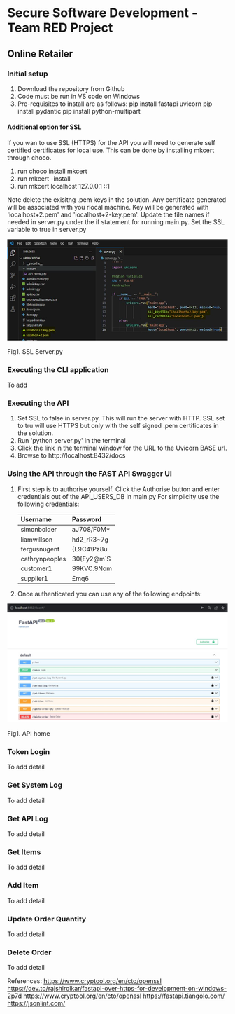 # Secure Software Development - Team RED Project
## Online Retailer

### Initial setup
1. Download the repository from Github
2. Code must be run in VS code on Windows
3. Pre-requisites to install are as follows:
    pip install fastapi uvicorn
    pip install pydantic
    pip install python-multipart

#### Additional option for SSL
if you wan to use SSL (HTTPS) for the API you will need to generate self certified certificates for local use.
This can be done by installing mkcert through choco.
1. run choco install mkcert
2. run mkcert -install
3. run mkcert localhost 127.0.0.1 ::1

Note delete the exisitng .pem keys in the solution. Any certificate generated will be associated with you rlocal machine. Key will be generated with 'localhost+2.pem' and 'localhost+2-key.pem'.
Update the file names if needed in server.py under the if statement for running main.py. Set the SSL variable to true in server.py

![Resources/files](Images/SSL_serverpy.jpg)

Fig1. SSL Server.py


### Executing the CLI application
To add

### Executing the API
1. Set SSL to false in server.py. This will run the server with HTTP. SSL set to tru will use HTTPS but only with the self signed .pem certificates in the solution.
2. Run 'python server.py' in the terminal
3. Click the link in the terminal window for the URL to the Uvicorn BASE url.
4. Browse to http://localhost:8432/docs

### Using the API through the FAST API Swagger UI
1. First step is to authorise yourself. Click the Authorise button and enter credentials out of the API_USERS_DB in main.py
    For simplicity use the following credentials:

    | Username          | Password      |
    | -------------     | ------------- |
    | simonbolder       | aJ708/F0M*    |
    | liamwillson       | hd2_rR3~7g    |
    | fergusnugent      | {L9C4\Pz8u    |
    | cathrynpeoples    | 30{Ey2@m`S    |
    | customer1         | 99KVC.9Nom    |
    | supplier1         | £mq6|Xd08v    |

2. Once authenticated you can use any of the following endpoints:

![Resources/files](Images/API_home.jpg)

Fig1. API home

### Token Login
To add detail

### Get System Log
To add detail

### Get API Log
To add detail

### Get Items
To add detail

### Add Item
To add detail

### Update Order Quantity
To add detail

### Delete Order
To add detail


References:
https://www.cryptool.org/en/cto/openssl
https://dev.to/rajshirolkar/fastapi-over-https-for-development-on-windows-2p7d
https://www.cryptool.org/en/cto/openssl
https://fastapi.tiangolo.com/
https://jsonlint.com/